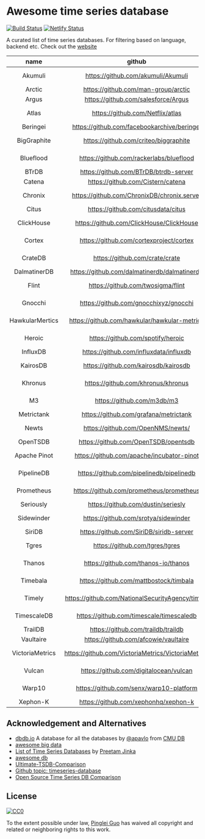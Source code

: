 # Awesome time series database

[![Build Status](https://travis-ci.org/xephonhq/awesome-time-series-database.svg?branch=master)](https://travis-ci.org/xephonhq/awesome-time-series-database)
[![Netlify Status](https://api.netlify.com/api/v1/badges/2ea12ac4-c2b9-4767-87d6-8ac65ce5ee30/deploy-status)](https://app.netlify.com/sites/awesome-time-series-database/deploys)

A curated list of time series databases.
For filtering based on language, backend etc. Check out the [website](https://awesome-time-series-database.netlify.com/)

<!--DBTABLE_START-->
|name|github|status|lang|backend|protocol|query|license|
|:--:|:--:|:--:|:--:|:--:|:--:|:--:|:--:|
|Akumuli|https://github.com/akumuli/Akumuli|maintained|c++|localfs|tcp|text|apache-2.0|
|Arctic|https://github.com/man-group/arctic|active|python|mongodb|tcp|python|lgpl|
|Argus|https://github.com/salesforce/Argus|dead|java|hbase|http|json|bsd|
|Atlas|https://github.com/Netflix/atlas|maintained|scala|memory|http|stack|apache-2.0|
|Beringei|https://github.com/facebookarchive/beringei|dead|c++|memory|thrift|thrift|bsd|
|BigGraphite|https://github.com/criteo/biggraphite|maintained|python|cassandra|http|graphite|apache-2.0|
|Blueflood|https://github.com/rackerlabs/blueflood|dead|java|cassandra,elasticsearch|http|json|apache-2.0|
|BTrDB|https://github.com/BTrDB/btrdb-server|maintained|go|ceph|http|json|gpl|
|Catena|https://github.com/Cistern/catena|dead|go|localfs|http|json|bsd|
|Chronix|https://github.com/ChronixDB/chronix.server|maintained|java|solr|http|json|apache-2.0|
|Citus|https://github.com/citusdata/citus|active|c|postgresql|tcp|sql|agpl-3.0|
|ClickHouse|https://github.com/ClickHouse/ClickHouse|active|c++|localfs|tcp|sql|apache-2.0|
|Cortex|https://github.com/cortexproject/cortex|active|go|s3,cassandra,bigtable,dynamodb|http|promql|apache-2.0|
|CrateDB|https://github.com/crate/crate|active|java|elasticsearch,s3|tcp|sql|apache-2.0|
|DalmatinerDB|https://github.com/dalmatinerdb/dalmatinerdb|maintained|erlang|localfs|http|text|mit|
|Flint|https://github.com/twosigma/flint|maintained|scala|spark|http|json|apache-2.0|
|Gnocchi|https://github.com/gnocchixyz/gnocchi|dead|python|localfs|http|json|apache-2.0|
|HawkularMertics|https://github.com/hawkular/hawkular-metrics|maintained|java|cassandra|http|json|apache-2.0|
|Heroic|https://github.com/spotify/heroic|maintained|java|bigtable,cassandra,elasticsearch|http|json|apache-2.0|
|InfluxDB|https://github.com/influxdata/influxdb|active|go|localfs|http|influxql,flux|mit|
|KairosDB|https://github.com/kairosdb/kairosdb|maintained|java|cassandra|http|json|apache-2.0|
|Khronus|https://github.com/khronus/khronus|dead|scala|cassandra|http|json,influxql|apache-2.0|
|M3|https://github.com/m3db/m3|active|go|localfs|http|promql,graphite,m3query,sql|apache-2.0|
|Metrictank|https://github.com/grafana/metrictank|active|go|cassandra,elasticsearch|http|graphite|agpl-3.0|
|Newts|https://github.com/OpenNMS/newts/|maintained|java|cassandra|http|json|apache-2.0|
|OpenTSDB|https://github.com/OpenTSDB/opentsdb|maintained|java|hbase|http,tcp|json|lgpl|
|Apache Pinot|https://github.com/apache/incubator-pinot|active|java|s3,hdfs,azdls|http|pql|apache-2.0|
|PipelineDB|https://github.com/pipelinedb/pipelinedb|dead|c|postgresql|tcp|sql|apache-2.0|
|Prometheus|https://github.com/prometheus/prometheus|active|go|localfs|prometheus|promql|apache-2.0|
|Seriously|https://github.com/dustin/seriesly|dead|go|localfs|http|json|mit|
|Sidewinder|https://github.com/srotya/sidewinder|dead|java|localfs|tcp|sql|apache-2.0|
|SiriDB|https://github.com/SiriDB/siridb-server|active|c|localfs|http|text|mit|
|Tgres|https://github.com/tgres/tgres|dead|go|postgresql|tcp|sql|apache-2.0|
|Thanos|https://github.com/thanos-io/thanos|active|go|localfs,s3|http,grpc|promql|apache-2.0|
|Timebala|https://github.com/mattbostock/timbala|dead|go|localfs|http|promql|apache-2.0|
|Timely|https://github.com/NationalSecurityAgency/timely|maintained|java|hdfs,accumulo|http|json|apache-2.0|
|TimescaleDB|https://github.com/timescale/timescaledb|active|c|postgresql|tcp|sql|apache-2.0|
|TrailDB|https://github.com/traildb/traildb|dead|c|localfs|embed|python|mit|
|Vaultaire|https://github.com/afcowie/vaultaire|dead|haskell|ceph|http|json|unknown|
|VictoriaMetrics|https://github.com/VictoriaMetrics/VictoriaMetrics|active|go|localfs|http|promql,metricsql|apache-2.0|
|Vulcan|https://github.com/digitalocean/vulcan|dead|go|cassandra|http|promql|apache-2.0|
|Warp10|https://github.com/senx/warp10-platform|active|java|leveldb,hbase|http|warpscript|apache-2.0|
|Xephon-K|https://github.com/xephonhq/xephon-k|dead|go|cassandra,localfs|http,grpc|json|mit|

<!--DBTABLE_END-->

## Acknowledgement and Alternatives

- [dbdb.io](https://github.com/cmu-db/dbdb.io) A database for all the databases by [@apavlo](https://github.com/apavlo) from [CMU DB](https://db.cs.cmu.edu/)
- [awesome big data](https://github.com/onurakpolat/awesome-bigdata#time-series-databases)
- [List of Time Series Databases](https://misfra.me/2016/04/09/tsdb-list/) by [Preetam Jinka](https://twitter.com/PreetamJinka)
- [awesome db](https://github.com/numetriclabz/awesome-db)
- [Ultimate-TSDB-Comparison](https://tsdbbench.github.io/Ultimate-TSDB-Comparison/)
- [Github topic: timeseries-database](https://github.com/topics/timeseries-database)
- [Open Source Time Series DB Comparison](https://docs.google.com/spreadsheets/d/1sMQe9oOKhMhIVw9WmuCEWdPtAoccJ4a-IuZv4fXDHxM/edit#gid=0)

## License

[![CC0](http://i.creativecommons.org/p/zero/1.0/88x31.png)](http://creativecommons.org/publicdomain/zero/1.0/)

To the extent possible under law, [Pinglei Guo](https://github.com/at15) has waived all copyright and related or neighboring rights to this work.